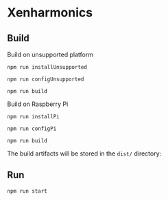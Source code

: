 # Xenharmonics

## Build

Build on unsupported platform

`npm run installUnsupported`

`npm run configUnsupported`

`npm run build`


Build on Raspberry Pi

`npm run installPi`

`npm run configPi`

`npm run build`


The build artifacts will be stored in the `dist/` directory:

## Run

`npm run start`

